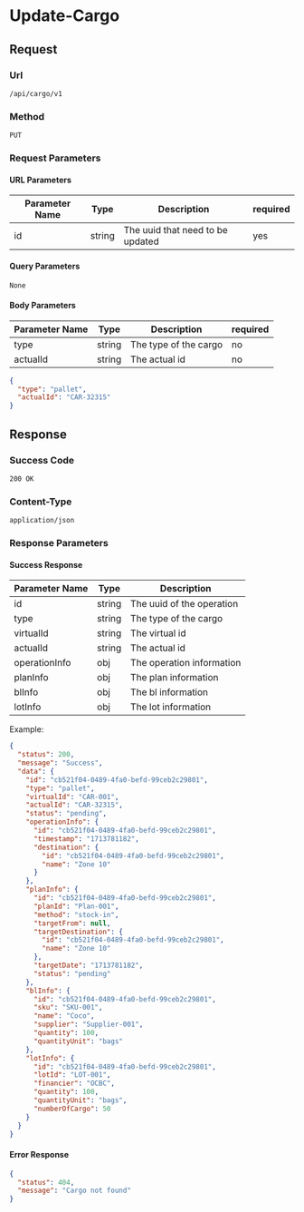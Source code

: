 # Update-Cargo

## Request

### Url

`/api/cargo/v1`

### Method

`PUT`

### Request Parameters

#### URL Parameters

| Parameter Name | Type   | Description                      | required |
|----------------|--------|----------------------------------|----------|
| id             | string | The uuid that need to be updated | yes      |

#### Query Parameters

`None`

#### Body Parameters

| Parameter Name | Type   | Description           | required |
|----------------|--------|-----------------------|----------|
| type           | string | The type of the cargo | no       |
| actualId       | string | The actual id         | no       |

```json
{
  "type": "pallet",
  "actualId": "CAR-32315"
}
```

## Response

### Success Code

`200 OK`

### Content-Type

`application/json`

### Response Parameters

#### Success Response

| Parameter Name | Type   | Description               |
|----------------|--------|---------------------------|
| id             | string | The uuid of the operation |
| type           | string | The type of the cargo     |
| virtualId      | string | The virtual id            |
| actualId       | string | The actual id             |
| operationInfo  | obj    | The operation information |
| planInfo       | obj    | The plan information      |
| blInfo         | obj    | The bl information        |
| lotInfo        | obj    | The lot information       |

Example:

```json
{
  "status": 200,
  "message": "Success",
  "data": {
    "id": "cb521f04-0489-4fa0-befd-99ceb2c29801",
    "type": "pallet",
    "virtualId": "CAR-001",
    "actualId": "CAR-32315",
    "status": "pending",
    "operationInfo": {
      "id": "cb521f04-0489-4fa0-befd-99ceb2c29801",
      "timestamp": "1713781182",
      "destination": {
        "id": "cb521f04-0489-4fa0-befd-99ceb2c29801",
        "name": "Zone 10"
      }
    },
    "planInfo": {
      "id": "cb521f04-0489-4fa0-befd-99ceb2c29801",
      "planId": "Plan-001",
      "method": "stock-in",
      "targetFrom": null,
      "targetDestination": {
        "id": "cb521f04-0489-4fa0-befd-99ceb2c29801",
        "name": "Zone 10"
      },
      "targetDate": "1713781182",
      "status": "pending"
    },
    "blInfo": {
      "id": "cb521f04-0489-4fa0-befd-99ceb2c29801",
      "sku": "SKU-001",
      "name": "Coco",
      "supplier": "Supplier-001",
      "quantity": 100,
      "quantityUnit": "bags"
    },
    "lotInfo": {
      "id": "cb521f04-0489-4fa0-befd-99ceb2c29801",
      "lotId": "LOT-001",
      "financier": "OCBC",
      "quantity": 100,
      "quantityUnit": "bags",
      "numberOfCargo": 50
    }
  }
}

```

#### Error Response

```json
{
  "status": 404,
  "message": "Cargo not found"
}
```